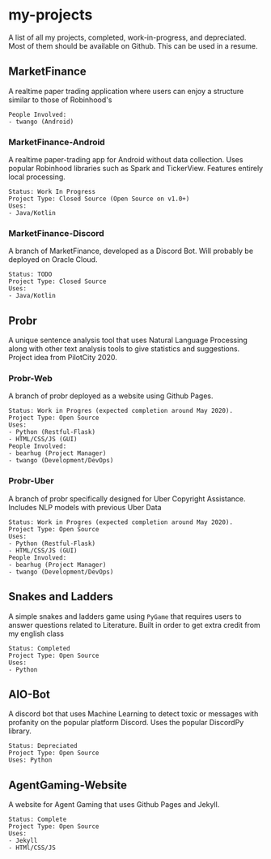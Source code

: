 # my-projects
A list of all my projects, completed, work-in-progress, and depreciated. Most of them should be available
on Github. This can be used in a resume.

## MarketFinance
A realtime paper trading application where users can enjoy a structure similar to those of Robinhood's
```
People Involved:
- twango (Android)
```
### MarketFinance-Android
A realtime paper-trading app for Android without data collection. Uses popular Robinhood libraries such as Spark and 
TickerView. Features entirely local processing.
```
Status: Work In Progress
Project Type: Closed Source (Open Source on v1.0+)
Uses: 
- Java/Kotlin
```

### MarketFinance-Discord
A branch of MarketFinance, developed as a Discord Bot. Will probably be deployed on Oracle Cloud.
```
Status: TODO
Project Type: Closed Source
Uses: 
- Java/Kotlin
```
## Probr
A unique sentence analysis tool that uses Natural Language Processing along with other text analysis tools to give 
statistics and suggestions. Project idea from PilotCity 2020.
### Probr-Web
A branch of probr deployed as a website using Github Pages.
```
Status: Work in Progres (expected completion around May 2020).
Project Type: Open Source
Uses:
- Python (Restful-Flask)
- HTML/CSS/JS (GUI)
People Involved:
- bearhug (Project Manager)
- twango (Development/DevOps)
```
### Probr-Uber
A branch of probr specifically designed for Uber Copyright Assistance. Includes NLP models with previous Uber Data
```
Status: Work in Progres (expected completion around May 2020).
Project Type: Open Source
Uses: 
- Python (Restful-Flask)
- HTML/CSS/JS (GUI)
People Involved:
- bearhug (Project Manager)
- twango (Development/DevOps)
```

## Snakes and Ladders
A simple snakes and ladders game using `PyGame` that requires users to answer questions related to Literature. Built in order to get
extra credit from my english class
```
Status: Completed
Project Type: Open Source
Uses:
- Python
```

## AIO-Bot
A discord bot that uses Machine Learning to detect toxic or messages with profanity on the popular platform Discord. Uses the
popular DiscordPy library.
```
Status: Depreciated
Project Type: Open Source
Uses: Python
```

## AgentGaming-Website
A website for Agent Gaming that uses Github Pages and Jekyll.
```
Status: Complete
Project Type: Open Source
Uses:
- Jekyll
- HTMl/CSS/JS
```